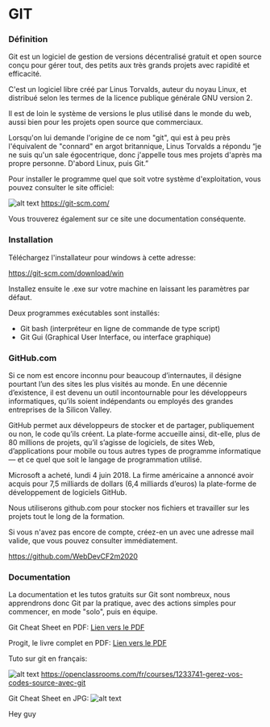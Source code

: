 # GIT
### Définition
Git est un logiciel de gestion de versions décentralisé gratuit et open source conçu pour gérer tout, 
des petits aux très grands projets avec rapidité et efficacité. 

C'est un logiciel libre créé par Linus Torvalds, auteur du noyau Linux, 
et distribué selon les termes de la licence publique générale GNU version 2.

Il est de loin le système de versions le plus utilisé dans le monde du web, 
aussi bien pour les projets open source que commerciaux.

Lorsqu'on lui demande l'origine de ce nom "git",
qui est à peu près l'équivalent de "connard" en argot britannique,
Linus Torvalds a répondu “je ne suis qu'un sale égocentrique, 
donc j'appelle tous mes projets d'après ma propre personne. 
D'abord Linux, puis Git.”

Pour installer le programme quel que soit votre système d'exploitation,
vous pouvez consulter le site officiel:

![alt text](https://raw.githubusercontent.com/mikhawa/g_i_t/master/img/united-kingdom-flag-icon-16.png "EN") https://git-scm.com/ 

Vous trouverez également sur ce site une documentation conséquente.

### Installation

Téléchargez l'installateur pour windows à cette adresse:

https://git-scm.com/download/win

Installez ensuite le .exe sur votre machine en laissant les paramètres par défaut.

Deux programmes exécutables sont installés:

- Git bash (interpréteur en ligne de commande de type script)
- Git Gui (Graphical User Interface, ou interface graphique)

### GitHub.com
Si ce nom est encore inconnu pour beaucoup d’internautes, 
il désigne pourtant l’un des sites les plus visités au monde. 
En une décennie d’existence, 
il est devenu un outil incontournable pour 
les développeurs informatiques, 
qu’ils soient indépendants ou employés des grandes entreprises 
de la Silicon Valley.

GitHub permet aux développeurs de stocker et de partager, 
publiquement ou non, le code qu’ils créent. 
La plate-forme accueille ainsi, dit-elle, 
plus de 80 millions de projets, qu’il s’agisse de logiciels, 
de sites Web, d’applications pour mobile ou tous autres types 
de programme informatique — et ce quel que soit le langage de 
programmation utilisé.

Microsoft a acheté, lundi  4 juin 2018.
La firme américaine a annoncé avoir acquis pour 
7,5 milliards de dollars (6,4 milliards d’euros) la plate-forme 
de développement de logiciels GitHub.

Nous utiliserons github.com pour stocker nos fichiers et travailler 
sur les projets tout le long de la formation.

Si vous n'avez pas encore de compte, créez-en un avec une adresse
mail valide, que vous pouvez consulter immédiatement.

https://github.com/WebDevCF2m2020 

### Documentation
La documentation et les tutos gratuits sur Git sont nombreux,
nous apprendrons donc Git par la pratique, 
avec des actions simples pour commencer, en mode "solo", puis en équipe.

Git Cheat Sheet en PDF:
[Lien vers le PDF](https://raw.githubusercontent.com/mikhawa/g_i_t/48a25661bda568559e54e44b86c1115cd753a9dd/doc/github-git-cheat-sheet.pdf "Git Cheat Sheet en PDF")

Progit, le livre complet en PDF:
[Lien vers le PDF](https://raw.githubusercontent.com/mikhawa/g_i_t/e6bbc0104c590f31fe2eddbbc0515273603cd281/doc/progit_v2.1.44.pdf "progit_v2.1.44.pdf")

Tuto sur git en français:

![alt text](https://raw.githubusercontent.com/mikhawa/g_i_t/master/img/france-flag-icon-16.png "FR") https://openclassrooms.com/fr/courses/1233741-gerez-vos-codes-source-avec-git


Git Cheat Sheet en JPG:
![alt text](https://github.com/mikhawa/g_i_t/raw/master/img/Git-cheat-sheet.jpg "EN")

Hey guy